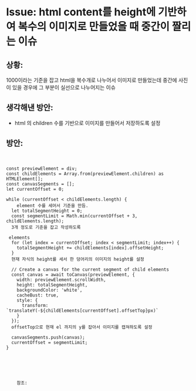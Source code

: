 <!--
author: Dailyscat
purpose: issue arrange
rules:
 (1) 헤더와 문단사이
    <br/>
    <br/>
 (2) 코드가 작성되는 부분은 >로 정리
 (3) 참조는 해당 내용 바로 아래
    <br/>
    <br/>
 (4) 명령어는 bold
 (5) 방안은 ## 안의 과정은 ###
-->

# Issue: html content를 height에 기반하여 복수의 이미지로 만들었을 때 중간이 짤리는 이슈

## 상황:

1000이라는 기준을 잡고 html을 복수개로 나누어서 이미지로 만들었는데
중간에 사진이 있을 경우에 그 부분이 실선으로 나누어지는 이슈

## 생각해낸 방안:

- html 의 children 수를 기반으로 이미지를 만들어서 저장하도록 설정

## 방안:

<br/>

```
const previewElement = div;
const childElements = Array.from(previewElement.children) as HTMLElement[];
const canvasSegments = [];
let currentOffset = 0;

while (currentOffset < childElements.length) {
    element 수를 세어서 기준을 만듬.
  let totalSegmentHeight = 0;
  const segmentLimit = Math.min(currentOffset + 3, childElements.length);
  3개 정도로 기준을 잡고 작성하도록

 elements
  for (let index = currentOffset; index < segmentLimit; index++) {
    totalSegmentHeight += childElements[index].offsetHeight;
  }
  현재 자식의 height를 세서 한 덩어리의 이미지의 height를 설정

  // Create a canvas for the current segment of child elements
  const canvas = await toCanvas(previewElement, {
    width: previewElement.scrollWidth,
    height: totalSegmentHeight,
    backgroundColor: 'white',
    cacheBust: true,
    style: {
      transform: `translateY(-${childElements[currentOffset].offsetTop}px)`
    }
  });
  offsetTop으로 현재 el 까지의 y를 잡아서 이미지를 캡쳐하도록 설정

  canvasSegments.push(canvas);
  currentOffset = segmentLimit;
}
```

<br/>
<br/>
<br/>

        참조:

<br/>
